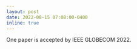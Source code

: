 ```yaml
---
layout: post
date: 2022-08-15 07:08:00-0400
inline: true
---
```


One paper is accepted by IEEE GLOBECOM 2022.
